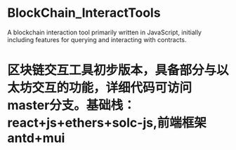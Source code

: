 # BlockChain_InteractTools
A blockchain interaction tool primarily written in JavaScript, initially including features for querying and interacting with contracts.

# 区块链交互工具初步版本，具备部分与以太坊交互的功能，详细代码可访问master分支。基础栈：react+js+ethers+solc-js,前端框架antd+mui
